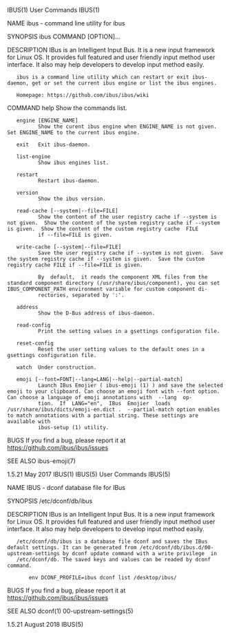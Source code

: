 IBUS(1)                                                                                         User Commands                                                                                         IBUS(1)

NAME
       ibus - command line utility for ibus

SYNOPSIS
       ibus COMMAND [OPTION]...

DESCRIPTION
       IBus  is  an  Intelligent  Input Bus. It is a new input framework for Linux OS. It provides full featured and user friendly input method user interface.  It also may help developers to develop input
       method easily.

       ibus is a command line utility which can restart or exit ibus-daemon, get or set the current ibus engine or list the ibus engines.

       Homepage: https://github.com/ibus/ibus/wiki

COMMAND
       help   Show the commands list.

       engine [ENGINE_NAME]
              Show the curent ibus engine when ENGINE_NAME is not given. Set ENGINE_NAME to the current ibus engine.

       exit   Exit ibus-daemon.

       list-engine
              Show ibus engines list.

       restart
              Restart ibus-daemon.

       version
              Show the ibus version.

       read-cache [--system|--file=FILE]
              Show the content of the user registry cache if --system is not given.  Show the content of the system registry cache if --system is given.  Show the content of the custom registry cache  FILE
              if --file=FILE is given.

       write-cache [--system|--file=FILE]
              Save the user registry cache if --system is not given.  Save the system registry cache if --system is given.  Save the custom registry cache FILE if --file=FILE is given.

              By  default,  it reads the component XML files from the standard component directory (/usr/share/ibus/component), you can set IBUS_COMPONENT_PATH environment variable for custom component di‐
              rectories, separated by ':'.

       address
              Show the D-Bus address of ibus-daemon.

       read-config
              Print the setting values in a gsettings configuration file.

       reset-config
              Reset the user setting values to the default ones in a gsettings configuration file.

       watch  Under construction.

       emoji [--font=FONT|--lang=LANG|--help|--partial-match]
              Launch IBus Emojier ( ibus-emoji (1) ) and save the selected emoji to your clipboard. Can choose an emoji font with --font option. Can choose a language of emoji annotations with  --lang  op‐
              tion.  If  LANG="en",  IBus  Emojier  loads /usr/share/ibus/dicts/emoji-en.dict .  --partial-match option enables to match annotations with a partial string. These settings are available with
              ibus-setup (1) utility.

BUGS
       If you find a bug, please report it at https://github.com/ibus/ibus/issues

SEE ALSO
       ibus-emoji(7)

1.5.21                                                                                             May 2017                                                                                           IBUS(1)
IBUS(5)                                                                                         User Commands                                                                                         IBUS(5)

NAME
       IBUS - dconf database file for IBus

SYNOPSIS
       /etc/dconf/db/ibus

DESCRIPTION
       IBus  is  an  Intelligent  Input Bus. It is a new input framework for Linux OS. It provides full featured and user friendly input method user interface.  It also may help developers to develop input
       method easily.

       /etc/dconf/db/ibus is a database file dconf and saves the IBus default settings. It can be generated from /etc/dconf/db/ibus.d/00-upstream-settings by dconf update command with a write privilege  in
       /etc/dconf/db. The saved keys and values can be readed by dconf command.

           env DCONF_PROFILE=ibus dconf list /desktop/ibus/

BUGS
       If you find a bug, please report it at https://github.com/ibus/ibus/issues

SEE ALSO
       dconf(1) 00-upstream-settings(5)

1.5.21                                                                                           August 2018                                                                                          IBUS(5)
